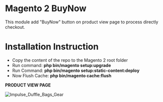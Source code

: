 # Magento 2 BuyNow 

This module add "BuyNow" button on product view page to process directly checkout.

# Installation Instruction

* Copy the content of the repo to the Magento 2 root folder
* Run command:
<b>php bin/magento setup:upgrade</b>
* Run Command:
<b>php bin/magento setup:static-content:deploy</b>
* Now Flush Cache: <b>php bin/magento cache:flush</b>


<b>PRODUCT VIEW PAGE</b>

<img src="https://image.ibb.co/kbZFhv/Impulse_Duffle_Bags_Gear.png" alt="Impulse_Duffle_Bags_Gear" border="0">

